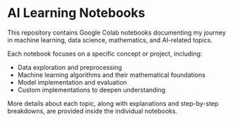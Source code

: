 # AI Learning Notebooks

This repository contains Google Colab notebooks documenting my journey in machine learning, data science, mathematics, and AI-related topics.

Each notebook focuses on a specific concept or project, including:
- Data exploration and preprocessing
- Machine learning algorithms and their mathematical foundations
- Model implementation and evaluation
- Custom implementations to deepen understanding

More details about each topic, along with explanations and step-by-step breakdowns, are provided inside the individual notebooks.
